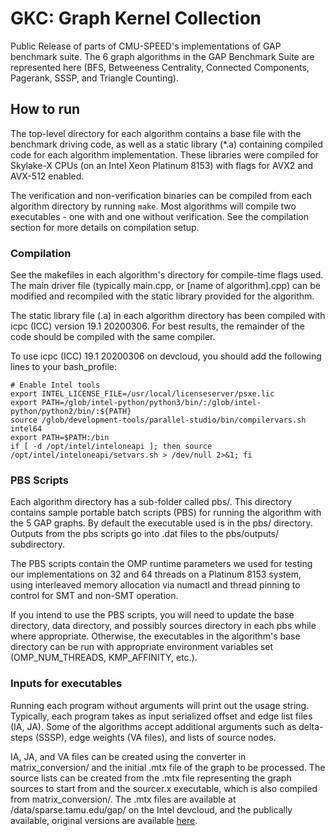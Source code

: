 # GKC: Graph Kernel Collection
Public Release of parts of CMU-SPEED's implementations of GAP benchmark suite.
The 6 graph algorithms in the GAP Benchmark Suite are represented here (BFS, 
Betweeness Centrality, Connected Components, Pagerank, SSSP, and Triangle Counting).

## How to run
The top-level directory for each algorithm contains a base file with the
benchmark driving code, as well as a static library (\*.a) containing compiled
code for each algorithm implementation. These libraries were compiled for
Skylake-X CPUs (on an Intel Xeon Platinum 8153) with flags for AVX2 and AVX-512
enabled.

The verification and non-verification binaries can be compiled from each
algorithm directory by running ```make```. Most algorithms will compile two 
executables - one with and one without verification. 
See the compilation section for more details on compilation setup.

### Compilation
See the makefiles in each algorithm's directory for compile-time flags used.
The main driver file (typically main.cpp, or [name of algorithm].cpp) can be
modified and recompiled with the static library provided for the algorithm.

The static library file (.a) in each algorithm directory has been compiled with
icpc (ICC) version 19.1 20200306. For best results, the remainder of the code
should be compiled with the same compiler.

To use icpc (ICC) 19.1 20200306 on devcloud, you should add the following lines
to your bash\_profile:
```
# Enable Intel tools
export INTEL_LICENSE_FILE=/usr/local/licenseserver/psxe.lic
export PATH=/glob/intel-python/python3/bin/:/glob/intel-python/python2/bin/:${PATH}
source /glob/development-tools/parallel-studio/bin/compilervars.sh intel64
export PATH=$PATH:/bin
if [ -d /opt/intel/inteloneapi ]; then source /opt/intel/inteloneapi/setvars.sh > /dev/null 2>&1; fi
```

### PBS Scripts
Each algorithm directory has a sub-folder called pbs/. This directory contains
sample portable batch scripts (PBS) for running the algorithm with the 5 GAP
graphs. By default the executable used is in the pbs/ directory.
Outputs from the pbs scripts go into .dat files to the pbs/outputs/ subdirectory.

The PBS scripts contain the OMP runtime parameters we used for testing our
implementations on 32 and 64 threads on a Platinum 8153 system, using
interleaved memory allocation via numactl and thread pinning to control for SMT
and non-SMT operation.

If you intend to use the PBS scripts, you will need to update the base
directory, data directory, and possibly sources directory in each pbs while
where appropriate. Otherwise, the executables in the algorithm's base directory
can be run with appropriate environment variables set (OMP\_NUM\_THREADS,
KMP\_AFFINITY, etc.).

### Inputs for executables
Running each program without arguments will print out the usage string.
Typically, each program takes as input serialized offset and edge list files
(IA, JA). Some of the algorithms accept additional arguments such as
delta-steps (SSSP), edge weights (VA files), and lists of source nodes.

IA, JA, and VA files can be created using the converter in matrix\_conversion/
and the initial .mtx file of the graph to be processed. The source lists can be
created from the .mtx file representing the graph sources to start from and the
sourcer.x executable, which is also compiled from matrix\_conversion/.
The .mtx files are available at /data/sparse.tamu.edu/gap/ on the Intel
devcloud, and the publically available, original versions are available 
[here](https://sparse.tamu.edu/GAP).
